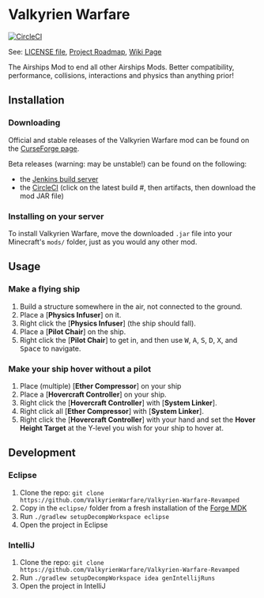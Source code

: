 
# Valkyrien Warfare
[![CircleCI](https://circleci.com/gh/ValkyrienWarfare/Valkyrien-Warfare-Revamped.svg?style=svg)](https://circleci.com/gh/ValkyrienWarfare/Valkyrien-Warfare-Revamped)

See: [LICENSE file](https://github.com/ValkyrienWarfare/Valkyrien-Warfare-Revamped/blob/8778e9d45f16c1f60e8149ab6cbdbabbdebc1278/LICENSE), [Project Roadmap](https://wiki.valkyrienskies.org/wiki/Roadmap), [Wiki Page](https://wiki.valkyrienskies.org/wiki/Main_Page)

The Airships Mod to end all other Airships Mods. Better compatibility, performance, collisions, interactions and physics than anything prior!

## Installation

### Downloading
Official and stable releases of the Valkyrien Warfare mod can be found on the [CurseForge page](https://minecraft.curseforge.com/projects/valkyrien-warfare/files).

Beta releases (warning: may be unstable!) can be found on the following:
- the [Jenkins build server](https://jenkins.daporkchop.net/job/Minecraft/job/ValkyrienWarfare/) 
- the [CircleCI](https://circleci.com/gh/ValkyrienWarfare/Valkyrien-Warfare-Revamped/tree/master) (click on the latest build #, then artifacts, then download the mod JAR file)

### Installing on your server
To install Valkyrien Warfare, move the downloaded `.jar` file into your Minecraft's `mods/` folder, just as you would any other mod.

## Usage

### Make a flying ship
1. Build a structure somewhere in the air, not connected to the ground.
2. Place a [**Physics Infuser**] on it.
3. Right click the [**Physics Infuser**] (the ship should fall).
4. Place a [**Pilot Chair**] on the ship.
5. Right click the [**Pilot Chair**] to get in, and then use <kbd>W</kbd>, <kbd>A</kbd>, <kbd>S</kbd>, <kbd>D</kbd>, <kbd>X</kbd>, and <kbd>Space</kbd> to navigate.

### Make your ship hover without a pilot

1. Place (multiple) [**Ether Compressor**] on your ship
2. Place a [**Hovercraft Controller**] on your ship.
3. Right click the [**Hovercraft Controller**] with [**System Linker**].
4. Right click all [**Ether Compressor**] with [**System Linker**].
5. Right click the [**Hovercraft Controller**] with your hand and set the **Hover Height Target** at the Y-level you wish for your ship to hover at.

## Development

### Eclipse
1. Clone the repo: `git clone https://github.com/ValkyrienWarfare/Valkyrien-Warfare-Revamped`
2. Copy in the `eclipse/` folder from a fresh installation of the [Forge MDK](http://files.minecraftforge.net)
3. Run `./gradlew setupDecompWorkspace eclipse`
4. Open the project in Eclipse

### IntelliJ
1.  Clone the repo: `git clone https://github.com/ValkyrienWarfare/Valkyrien-Warfare-Revamped`
2. Run `./gradlew setupDecompWorkspace idea genIntellijRuns`
3. Open the project in IntelliJ

